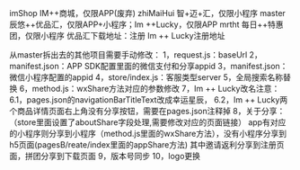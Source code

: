 imShop 		IM++商城，仅限APP(废弃)
zhiMaiHui	智+迈+汇，仅限小程序
master		辰悠++优品汇，仅限APP+小程序；Im ++Lucky，仅限APP
mrtht		每日++特惠团，仅限小程序
优品汇下载地址：[](http://web.vyunmall.com)注册[](http://web.vyunmall.com/register.html)
Im ++ Lucky注册地址[](http://web.youmall.vip/register.html)

从master拆出去的其他项目需要手动修改：
1，request.js：baseUrl
2，manifest.json：APP SDK配置里面的微信支付和分享appid
3，manifest.json：微信小程序配置的appid
4，store/index.js：客服类型server
5，全局搜索名称替换
6，method.js：wxShare方法对应的参数修改
7，Im ++ Lucky改名注意：
	6.1，pages.json的navigationBarTitleText改成幸运星辰，
	6.2，Im ++ Lucky两个商品详情页面右上角没有分享按钮，需要在pages.json注释掉
8，关于分享：（store里面设置了aboutShare字段处理,需要修改对应的页面链接）
app有对应的小程序则分享到小程序（method.js里面的wxShare方法），没有小程序分享到h5页面(pagesB/reate/index里面的appShare方法)
其中邀请返利分享到注册页面，拼团分享到下载页面
9，版本号同步
10，logo更换